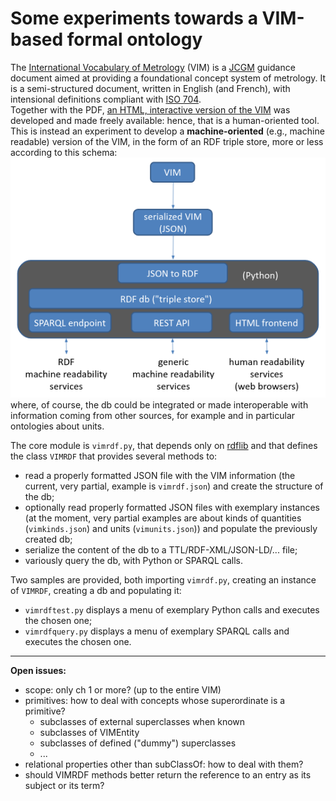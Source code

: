 # Some experiments towards a VIM-based formal ontology

The <a href="https://www.bipm.org/en/committees/jc/jcgm/publications" target="_blank">International Vocabulary of Metrology</a> (VIM) is a <a href="https://www.bipm.org/en/committees/jc/jcgm" target="_blank">JCGM</a> guidance document aimed at providing a foundational concept system of metrology. It is a semi-structured document, written in English (and French), with intensional definitions compliant with <a href="https://www.iso.org/standard/79077.html" target="_blank">ISO 704</a>.  
Together with the PDF, <a href="https://jcgm.bipm.org/vim/en" target="_blank">an HTML, interactive version of the VIM</a> was developed and made freely available: hence, that is a human-oriented tool.  
This is instead an experiment to develop a **machine-oriented** (e.g., machine readable) version of the VIM, in the form of an RDF triple store, more or less according to this schema:  
![schema](assets/schema.png)  
where, of course, the db could be integrated or made interoperable with information coming from other sources, for example and in particular ontologies about units.

The core module is `vimrdf.py`, that depends only on <a href="https://rdflib.readthedocs.io/en/stable" target="_blank">rdflib</a> and that defines the class `VIMRDF` that provides several methods to:
* read a properly formatted JSON file with the VIM information (the current, very partial, example is `vimrdf.json`) and create the structure of the db;
* optionally read properly formatted JSON files with exemplary instances (at the moment, very partial examples are about kinds of quantities (`vimkinds.json`) and units (`vimunits.json`)) and populate the previously created db;
* serialize the content of the db to a TTL/RDF-XML/JSON-LD/... file;
* variously query the db, with Python or SPARQL calls.

Two samples are provided, both importing `vimrdf.py`, creating an instance of `VIMRDF`, creating a db and populating it:
* `vimrdftest.py` displays a menu of exemplary Python calls and executes the chosen one;
* `vimrdfquery.py` displays a menu of exemplary SPARQL calls and executes the chosen one.


---
**Open issues:**
* scope: only ch 1 or more? (up to the entire VIM)
* primitives: how to deal with concepts whose superordinate is a primitive?
    * subclasses of external superclasses when known 
    * subclasses of VIMEntity
    * subclasses of defined ("dummy") superclasses
    * ...
* relational properties other than subClassOf: how to deal with them?
* should VIMRDF methods better return the reference to an entry as its subject or its term?
